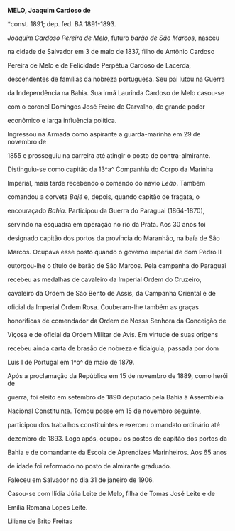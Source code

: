 **MELO, Joaquim Cardoso de**



\*const. 1891; dep. fed. BA 1891-1893.



*Joaquim Cardoso Pereira de Melo*, futuro *barão de São Marcos*, nasceu

na cidade de Salvador em 3 de maio de 1837, filho de Antônio Cardoso

Pereira de Melo e de Felicidade Perpétua Cardoso de Lacerda,

descendentes de famílias da nobreza portuguesa. Seu pai lutou na Guerra

da Independência na Bahia. Sua irmã Laurinda Cardoso de Melo casou-se

com o coronel Domingos José Freire de Carvalho, de grande poder

econômico e larga influência política.



Ingressou na Armada como aspirante a guarda-marinha em 29 de novembro de

1855 e prosseguiu na carreira até atingir o posto de contra-almirante.

Distinguiu-se como capitão da 13^a^ Companhia do Corpo da Marinha

Imperial, mais tarde recebendo o comando do navio *Leão*. Também

comandou a corveta *Bajé* e, depois, quando capitão de fragata, o

encouraçado *Bahia*. Participou da Guerra do Paraguai (1864-1870),

servindo na esquadra em operação no rio da Prata. Aos 30 anos foi

designado capitão dos portos da província do Maranhão, na baía de São

Marcos. Ocupava esse posto quando o governo imperial de dom Pedro II

outorgou-lhe o título de barão de São Marcos. Pela campanha do Paraguai

recebeu as medalhas de cavaleiro da Imperial Ordem do Cruzeiro,

cavaleiro da Ordem de São Bento de Assis, da Campanha Oriental e de

oficial da Imperial Ordem Rosa. Couberam-lhe também as graças

honoríficas de comendador da Ordem de Nossa Senhora da Conceição de

Viçosa e de oficial da Ordem Militar de Avis. Em virtude de suas origens

recebeu ainda carta de brasão de nobreza e fidalguia, passada por dom

Luís I de Portugal em 1^o^ de maio de 1879.



Após a proclamação da República em 15 de novembro de 1889, como herói de

guerra, foi eleito em setembro de 1890 deputado pela Bahia à Assembleia

Nacional Constituinte. Tomou posse em 15 de novembro seguinte,

participou dos trabalhos constituintes e exerceu o mandato ordinário até

dezembro de 1893. Logo após, ocupou os postos de capitão dos portos da

Bahia e de comandante da Escola de Aprendizes Marinheiros. Aos 65 anos

de idade foi reformado no posto de almirante graduado.



Faleceu em Salvador no dia 31 de janeiro de 1906.



Casou-se com Ilídia Júlia Leite de Melo, filha de Tomas José Leite e de

Emília Romana Lopes Leite.



Liliane de Brito Freitas



